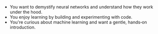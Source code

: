 - You want to demystify neural networks and understand how they work under the hood.
- You enjoy learning by building and experimenting with code.
- You're curious about machine learning and want a gentle, hands‑on introduction.